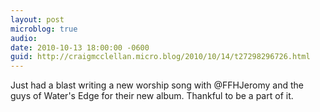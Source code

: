 ```yaml
---
layout: post
microblog: true
audio: 
date: 2010-10-13 18:00:00 -0600
guid: http://craigmcclellan.micro.blog/2010/10/14/t27298296726.html
---
```

Just had a blast writing a new worship song with @FFHJeromy and the guys of Water's Edge for their new album. Thankful to be a part of it.
